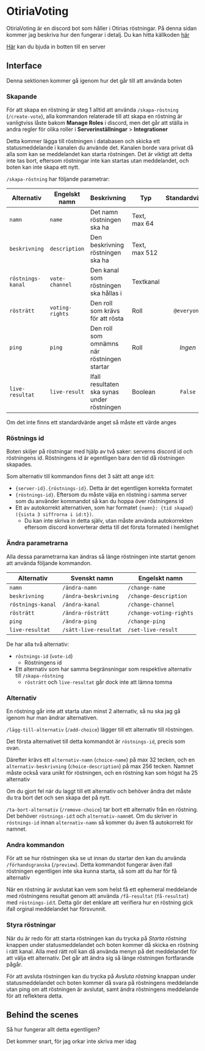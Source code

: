 # OtiriaVoting

OtiriaVoting är en discord bot som håller i Otirias röstningar. På denna sidan kommer jag beskriva hur den fungerar i detalj. Du kan hitta källkoden [här](https://github.com/Isglassen/OtiriaVoting)

[Här](https://discord.com/api/oauth2/authorize?client_id=1090992070325452868&permissions=309237827648&scope=applications.commands%20bot) kan du bjuda in botten till en server

## Interface

Denna sektionen kommer gå igenom hur det går till att använda boten

### Skapande

För att skapa en röstning är steg 1 alltid att använda `/skapa-röstning` (`/create-vote`), alla kommandon relaterade till att skapa en röstning är vanligtviss låste bakom **Manage Roles** i discord, men det går att ställa in andra regler för olika roller i **Serverinställningar** > **Integrationer**

Detta kommer lägga till röstningen i databasen och skicka ett statusmeddelande i kanalen du använde det. Kanalen borde vara privat då alla som kan se meddelandet kan starta röstningen. Det är viktigt att detta inte tas bort, eftersom röstningar inte kan startas utan meddelandet, och boten kan inte skapa ett nytt.

`/skapa-röstning` har följande parametrar:

| Alternativ        | Engelskt namn   | Beskrivning                                 | Typ           | Standardvärde |
| ----------------- | --------------- | ------------------------------------------- | ------------- | :-----------: |
| `namn`            | `name`          | Det namn röstningen ska ha                  | Text, max 64  |               |
| `beskrivning`     | `description`   | Den beskrivning röstningen ska ha           | Text, max 512 |               |
| `röstnings-kanal` | `vote-channel`  | Den kanal som röstningen ska hållas i       | Textkanal     |               |
| `rösträtt`        | `voting-rights` | Den roll som krävs för att rösta            | Roll          | `@everyone`   |
| `ping`            | `ping`          | Den roll som omnämns när röstningen startar | Roll          | *Ingen*       |
| `live-resultat`   | `live-result`   | Ifall resultaten ska synas under röstningen | Boolean       | `False`       |

Om det inte finns ett standardvärde anget så måste ett värde anges

### Röstnings id

Boten skiljer på röstningar med hjälp av två saker: serverns discord id och röstningens id.
Röstningens id är egentligen bara den tid då röstningen skapades.

Som alternativ till kommandon finns det 3 sätt att ange id:t:

- `{server-id}.{röstnings-id}`. Detta är det egentligen korrekta formatet
- `{röstnings-id}`. Eftersom du måste välja en röstning i samma server som du använder kommandot så kan du hoppa över röstningens id
- Ett av autokorrekt alternativen, som har formatet `{namn}: {tid skapad} ({sista 3 siffrorna i id:t})`.
  - Du kan inte skriva in detta själv, utan måste använda autokorrekten eftersom discord konverterar detta till det första formated i hemlighet

### Ändra parametrarna

Alla dessa parametrarna kan ändras så länge röstningen inte startat genom att använda följande kommandon.

| Alternativ        | Svenskt namn          | Engelskt namn           |
| ----------------- | --------------------- | ----------------------- |
| `namn`            | `/ändra-namn`         | `/change-name`          |
| `beskrivning`     | `/ändra-beskrivning`  | `/change-description`   |
| `röstnings-kanal` | `/ändra-kanal`        | `/change-channel`       |
| `rösträtt`        | `/ändra-rösträtt`     | `/change-voting-rights` |
| `ping`            | `/ändra-ping`         | `/change-ping`          |
| `live-resultat`   | `/sätt-live-resultat` | `/set-live-result`      |

De har alla två alternativ:

- `röstnings-id` (`vote-id`)
  - Röstningens id
- Ett alternativ som har samma begränsningar som respektive alternativ till `/skapa-röstning`
  - `rösträtt` och `live-resultat` går dock inte att lämna tomma

### Alternativ

En röstning går inte att starta utan minst 2 alternativ, så nu ska jag gå igenom hur man ändrar alternativen.

`/lägg-till-alternativ` (`/add-choice`) lägger till ett alternativ till röstningen.

Det första alternativet till detta kommandot är `röstnings-id`, precis som ovan.

Därefter krävs ett `alternativ-namn` (`choice-name`) på max 32 tecken, och en `alternativ-beskrivning` (`choice-description`) på max 256 tecken.
Namnet måste också vara unikt för röstningen, och en röstning kan som högst ha 25 alternativ

Om du gjort fel när du laggt till ett alternativ och behöver ändra det måste du tra bort det och sen skapa det på nytt.

`/ta-bort-alternativ` (`/remove-choice`) tar bort ett alternativ från en röstning. Det behöver `röstnings-id`:t och `alternativ-namn`et.
Om du skriver in `röstnings-id` innan `alternativ-namn` så kommer du även få autokorrekt för namnet.

### Andra kommandon

För att se hur röstningen ska se ut innan du startar den kan du använda `/förhandsgranska` (`/preview`).
Detta kommandot fungerar även ifall röstningen egentligen inte ska kunna starta, så som att du har för få alternativ

När en röstning är avslutat kan vem som helst få ett ephemeral meddelande med röstningens resultat genom att använda `/få-resultat` (`få-resultat`) med `röstnings-id`:t.
Detta gör det enklare att verifiera hur en röstning gick ifall orginal meddelandet har försvunnit.

### Styra röstningar

När du är redo för att starta röstningen kan du trycka på *Starta röstning* knappen under statusmeddelandet och boten kommer då skicka en röstning i rätt kanal. Alla med rätt roll kan då använda menyn på det meddelandet för att välja ett alternativ. Det går att ändra sig så länge röstningen fortfarande pågår.

För att avsluta röstningen kan du trycka på *Avsluta röstning* knappan under statusmeddelandet och boten kommer då svara på röstningens meddelande utan ping om att röstningen är avslutat, samt ändra röstningens meddelande för att reflektera detta.

## Behind the scenes

Så hur fungerar allt detta egentligen?

Det kommer snart, för jag orkar inte skriva mer idag
